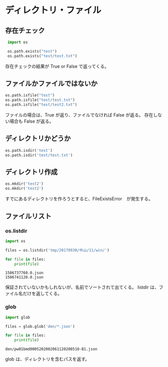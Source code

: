 # ディレクトリ・ファイル
## 存在チェック
``` python
 import os

 os.path.exists("test")
 os.path.exists("test/test.txt")
```

存在チェックの結果が True or False で返ってくる。

## ファイルかファイルではないか

``` python
os.path.isfile("test")
os.path.isfile("test/test.txt")
os.path.isfile("test/test2.txt")
```
ファイルの場合は、True が返り、ファイルでなければ False が返る。
存在しない場合も False が返る。

## ディレクトリかどうか

``` python
os.path.isdir('test')
os.path.isdir('test/test.txt')
```

## ディレクトリ作成
``` python
os.mkdir('test2')
os.mkdir('test2')
```
すでにあるディレクトリを作ろうとすると、FileExistsError　が発生する。


## ファイルリスト
### os.listdir
``` python
import os

files = os.listdir('tmp/20170930/中山/11/win/')

for file in files:
	print(file)
```

```
1506737760.0.json
1506741120.0.json
```
保証されていないかもしれないが、名前でソートされて出てくる。
listdir は、ファイル名だけを返してくる。


### glob
``` python
import glob

files = glob.glob('den/*.json')

for file in files:
	print(file)
```

```
den/pw01bmd0005202002061120200510-B1.json
```

glob は、ディレクトリを含むパスを返す。
